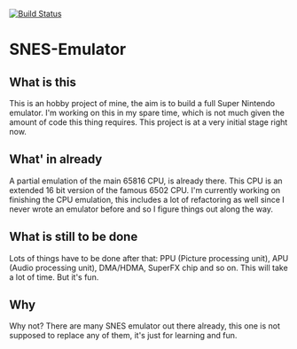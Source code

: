 [![Build Status](https://travis-ci.org/FrancescoRigoni/SNES-Emulator.svg?branch=master)](https://travis-ci.org/FrancescoRigoni/SNES-Emulator)

# SNES-Emulator
## What is this

This is an hobby project of mine, the aim is to build a full Super Nintendo emulator.
I'm working on this in my spare time, which is not much given the amount of code this thing requires.
This project is at a very initial stage right now.

## What' in already

A partial emulation of the main 65816 CPU, is already there. This CPU is an extended 16 bit version of the famous 6502 CPU.
I'm currently working on finishing the CPU emulation, this includes a lot of refactoring as well since I never wrote an emulator before
and so I figure things out along the way.

## What is still to be done ##
Lots of things have to be done after that: PPU (Picture processing unit), APU (Audio processing unit), DMA/HDMA, SuperFX chip and so on.
This will take a lot of time. But it's fun.

## Why

Why not?
There are many SNES emulator out there already, this one is not supposed to replace any of them, it's just for learning and fun.

